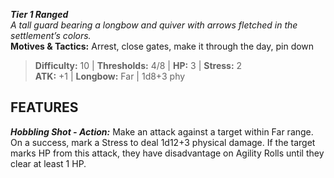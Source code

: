 ***Tier 1 Ranged***  
*A tall guard bearing a longbow and quiver with arrows fletched in the settlement’s colors.*  
**Motives & Tactics:** Arrest, close gates, make it through the day, pin down

> **Difficulty:** 10 | **Thresholds:** 4/8 | **HP:** 3 | **Stress:** 2  
> **ATK:** +1 | **Longbow:** Far | 1d8+3 phy  

## FEATURES

***Hobbling Shot - Action:*** Make an attack against a target within Far range. On a success, mark a Stress to deal 1d12+3 physical damage. If the target marks HP from this attack, they have disadvantage on Agility Rolls until they clear at least 1 HP.

